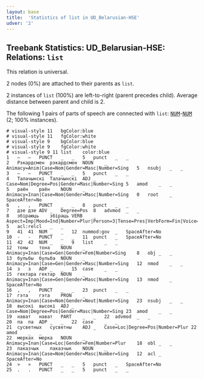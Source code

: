 ```yaml
---
layout: base
title:  'Statistics of list in UD_Belarusian-HSE'
udver: '2'
---
```


## Treebank Statistics: UD_Belarusian-HSE: Relations: `list`

This relation is universal.

2 nodes (0%) are attached to their parents as `list`.

2 instances of `list` (100%) are left-to-right (parent precedes child).
Average distance between parent and child is 2.

The following 1 pairs of parts of speech are connected with `list`: <tt><a href="be_hse-pos-NUM.html">NUM</a></tt>-<tt><a href="be_hse-pos-NUM.html">NUM</a></tt> (2; 100% instances).


~~~ conllu
# visual-style 11	bgColor:blue
# visual-style 11	fgColor:white
# visual-style 9	bgColor:blue
# visual-style 9	fgColor:white
# visual-style 9 11 list	color:blue
1	—	—	PUNCT	_	_	5	punct	_	_
2	Рэкардсмен	рэкардсмен	NOUN	_	Animacy=Anim|Case=Nom|Gender=Masc|Number=Sing	5	nsubj	_	_
3	—	—	PUNCT	_	_	5	punct	_	_
4	Талачынскі	Талачынскі	ADJ	_	Case=Nom|Degree=Pos|Gender=Masc|Number=Sing	5	amod	_	_
5	раён	раён	NOUN	_	Animacy=Inan|Case=Nom|Gender=Masc|Number=Sing	0	root	_	SpaceAfter=No
6	,	,	PUNCT	_	_	8	punct	_	_
7	дзе	дзе	ADV	_	Degree=Pos	8	advmod	_	_
8	збіраюць	збіраць	VERB	_	Aspect=Imp|Mood=Ind|Number=Plur|Person=3|Tense=Pres|VerbForm=Fin|Voice=Act	5	acl:relcl	_	_
9	41	41	NUM	_	_	12	nummod:gov	_	SpaceAfter=No
10	-	-	PUNCT	_	_	11	punct	_	SpaceAfter=No
11	42	42	NUM	_	_	9	list	_	_
12	тоны	тона	NOUN	_	Animacy=Inan|Case=Gen|Gender=Fem|Number=Sing	8	obj	_	_
13	бульбы	бульба	NOUN	_	Animacy=Inan|Case=Gen|Gender=Masc|Number=Sing	12	nmod	_	_
14	з	з	ADP	_	_	15	case	_	_
15	гектара	гектар	NOUN	_	Animacy=Inan|Case=Gen|Gender=Masc|Number=Sing	13	nmod	_	SpaceAfter=No
16	,	,	PUNCT	_	_	23	punct	_	_
17	гэта	гэта	PRON	_	Animacy=Inan|Case=Nom|Gender=Neut|Number=Sing	23	nsubj	_	_
18	высокі	высокі	ADJ	_	Case=Nom|Degree=Pos|Gender=Masc|Number=Sing	23	amod	_	_
19	нават	нават	PART	_	_	22	advmod	_	_
20	па	па	ADP	_	_	22	case	_	_
21	сусветных	сусветны	ADJ	_	Case=Loc|Degree=Pos|Number=Plur	22	amod	_	_
22	мерках	мерка	NOUN	_	Animacy=Inan|Case=Loc|Gender=Fem|Number=Plur	18	obl	_	_
23	паказчык	паказчык	NOUN	_	Animacy=Inan|Case=Nom|Gender=Masc|Number=Sing	12	acl	_	SpaceAfter=No
24	»	»	PUNCT	_	_	5	punct	_	SpaceAfter=No
25	.	.	PUNCT	_	_	5	punct	_	_

~~~



